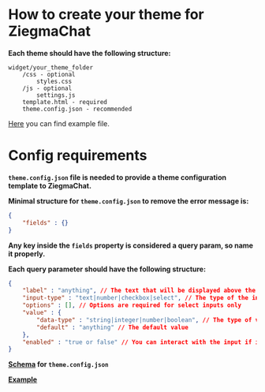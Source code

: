 # How to create your theme for ZiegmaChat

**Each theme should have the following structure:**
```
widget/your_theme_folder
    /css - optional
        styles.css
    /js - optional
        settings.js
    template.html - required
    theme.config.json - recommended
```

[Here](https://github.com/BlackyWhoElse/streamer.bot-actions/blob/main/widget/chat/theme/default/template.html) you can find example file.

# Config requirements

**`theme.config.json` file is needed to provide a theme configuration template to ZiegmaChat.**


**Minimal structure for `theme.config.json` to remove the error message is:**
```json
{
    "fields" : {}
}
```

**Any key inside the `fields` property is considered a query param, so name it properly.**


**Each query parameter should have the following structure:**
```json
{
    "label" : "anything", // The text that will be displayed above the input
    "input-type" : "text|number|checkbox|select", // The type of the input tag
    "options" : [], // Options are required for select inputs only
    "value" : {
        "data-type" : "string|integer|number|boolean", // The type of value stored in settings
        "default" : "anything" // The default value
    },
    "enabled" : "true or false" // You can interact with the input if it's enabled
}
```

**[Schema](./schemas/theme.config.json) for `theme.config.json`**


**[Example](./widget/themes/ziegmaster/theme.config.json)**
